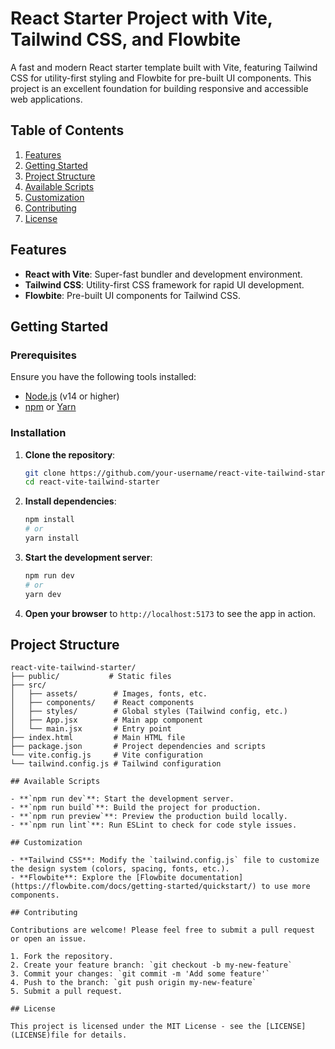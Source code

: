 # React Starter Project with Vite, Tailwind CSS, and Flowbite

A fast and modern React starter template built with Vite, featuring Tailwind CSS for utility-first styling and Flowbite for pre-built UI components. This project is an excellent foundation for building responsive and accessible web applications.

## Table of Contents

1. [Features](#features)
2. [Getting Started](#getting-started)
3. [Project Structure](#project-structure)
4. [Available Scripts](#available-scripts)
5. [Customization](#customization)
6. [Contributing](#contributing)
7. [License](#license)

## Features

- **React with Vite**: Super-fast bundler and development environment.
- **Tailwind CSS**: Utility-first CSS framework for rapid UI development.
- **Flowbite**: Pre-built UI components for Tailwind CSS.

## Getting Started

### Prerequisites

Ensure you have the following tools installed:

- [Node.js](https://nodejs.org/) (v14 or higher)
- [npm](https://www.npmjs.com/) or [Yarn](https://yarnpkg.com/)

### Installation

1. **Clone the repository**:

    ```bash
    git clone https://github.com/your-username/react-vite-tailwind-starter.git
    cd react-vite-tailwind-starter
    ```

2. **Install dependencies**:

    ```bash
    npm install
    # or
    yarn install
    ```

3. **Start the development server**:

    ```bash
    npm run dev
    # or
    yarn dev
    ```

4. **Open your browser** to `http://localhost:5173` to see the app in action.

## Project Structure

```plaintext
react-vite-tailwind-starter/
├── public/           # Static files
├── src/
│   ├── assets/        # Images, fonts, etc.
│   ├── components/    # React components
│   ├── styles/        # Global styles (Tailwind config, etc.)
│   ├── App.jsx        # Main app component
│   └── main.jsx       # Entry point
├── index.html         # Main HTML file
├── package.json       # Project dependencies and scripts
└── vite.config.js     # Vite configuration
└── tailwind.config.js # Tailwind configuration

## Available Scripts

- **`npm run dev`**: Start the development server.
- **`npm run build`**: Build the project for production.
- **`npm run preview`**: Preview the production build locally.
- **`npm run lint`**: Run ESLint to check for code style issues.

## Customization

- **Tailwind CSS**: Modify the `tailwind.config.js` file to customize the design system (colors, spacing, fonts, etc.).
- **Flowbite**: Explore the [Flowbite documentation](https://flowbite.com/docs/getting-started/quickstart/) to use more components.

## Contributing

Contributions are welcome! Please feel free to submit a pull request or open an issue.

1. Fork the repository.
2. Create your feature branch: `git checkout -b my-new-feature`
3. Commit your changes: `git commit -m 'Add some feature'`
4. Push to the branch: `git push origin my-new-feature`
5. Submit a pull request.

## License

This project is licensed under the MIT License - see the [LICENSE](LICENSE)file for details.
